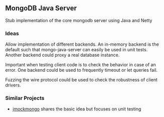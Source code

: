 ## MongoDB Java Server ##

Stub implementation of the core mongodb server using Java and Netty

### Ideas ###

Allow implementation of different backends. An in-memory backend is the
default such that mongo-java-server can easily be used in unit tests.
Another backend could proxy a real database instance.

Important when testing client code is to check the behavior in case of an
error. One backend could be used to frequently timeout or let queries fail.

Fuzzing the wire protocol could be used to check the robustness of client drivers.

### Similar Projects ###

* [jmockmongo][1] shares the basic idea but focuses on unit testing

[1]: https://github.com/thiloplanz/jmockmongo
